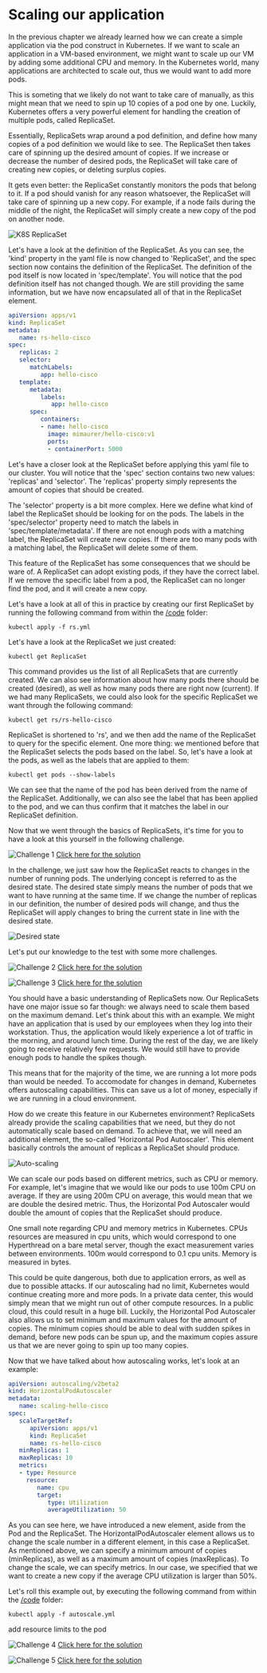 # Scaling our application

In the previous chapter we already learned how we can create a simple application via the pod construct in Kubernetes. If we want to scale an application in a VM-based environment, we might want to scale up our VM by adding some additional CPU and memory. In the Kubernetes world, many applications are architected to scale out, thus we would want to add more pods.

This is someting that we likely do not want to take care of manually, as this might mean that we need to spin up 10 copies of a pod one by one. Luckily, Kubernetes offers a very powerful element for handling the creation of multiple pods, called ReplicaSet.

Essentially, ReplicaSets wrap around a pod definition, and define how many copies of a pod definition we would like to see. The ReplicaSet then takes care of spinning up the desired amount of copies. If we increase or decrease the number of desired pods, the ReplicaSet will take care of creating new copies, or deleting surplus copies.

It gets even better: the ReplicaSet constantly monitors the pods that belong to it. If a pod should vanish for any reason whatsoever, the ReplicaSet will take care of spinning up a new copy. For example, if a node fails during the middle of the night, the ReplicaSet will simply create a new copy of the pod on another node.

![K8S ReplicaSet](img/replicaset.png?raw=true "K8S ReplicaSet")

Let's have a look at the definition of the ReplicaSet. As you can see, the 'kind' property in the yaml file is now changed to 'ReplicaSet', and the spec section now contains the definition of the ReplicaSet. The definition of the pod itself is now located in 'spec/template'. You will notice that the pod definition itself has not changed though. We are still providing the same information, but we have now encapsulated all of that in the ReplicaSet element.

```yaml
apiVersion: apps/v1
kind: ReplicaSet
metadata:
   name: rs-hello-cisco
spec:
   replicas: 2
   selector:
      matchLabels:
         app: hello-cisco
   template:
      metadata:
         labels:
            app: hello-cisco
      spec:
         containers:
         - name: hello-cisco
           image: mimaurer/hello-cisco:v1
           ports:
           - containerPort: 5000
```

Let's have a closer look at the ReplicaSet before applying this yaml file to our cluster. You will notice that the 'spec' section contains two new values: 'replicas' and 'selector'. The 'replicas' property simply represents the amount of copies that should be created.

The 'selector' property is a bit more complex. Here we define what kind of label the ReplicaSet should be looking for on the pods. The labels in the 'spec/selector' property need to match the labels in 'spec/template/metadata'. If there are not enough pods with a matching label, the ReplicaSet will create new copies. If there are too many pods with a matching label, the ReplicaSet will delete some of them.

This feature of the ReplicaSet has some consequences that we should be ware of. A ReplicaSet can adopt existing pods, if they have the correct label. If we remove the specific label from a pod, the ReplicaSet can no longer find the pod, and it will create a new copy.

Let's have a look at all of this in practice by creating our first ReplicaSet by running the following command from within the [/code](code/ "/code") folder:

```
kubectl apply -f rs.yml
```

Let's have a look at the ReplicaSet we just created:

```
kubectl get ReplicaSet
```

This command provides us the list of all ReplicaSets that are currently created. We can also see information about how many pods there should be created (desired), as well as how many pods there are right now (current). If we had many ReplicaSets, we could also look for the specific ReplicaSet we want through the following command:

```
kubectl get rs/rs-hello-cisco
```

ReplicaSet is shortened to 'rs', and we then add the name of the ReplicaSet to query for the specific element. One more thing: we mentioned before that the ReplicaSet selects the pods based on the label. So, let's have a look at the pods, as well as the labels that are applied to them:

```
kubectl get pods --show-labels
```

We can see that the name of the pod has been derived from the name of the ReplicaSet. Additionally, we can also see the label that has been applied to the pod, and we can thus confirm that it matches the label in our ReplicaSet definition.

Now that we went through the basics of ReplicaSets, it's time for you to have a look at this yourself in the following challenge.

![Challenge 1](img/challenge1.png?raw=true "Challenge 1")
[Click here for the solution](./solutions/challenge1 "Click here for the solution")

In the challenge, we just saw how the ReplicaSet reacts to changes in the number of running pods. The underlying concept is referred to as the desired state. The desired state simply means the number of pods that we want to have running at the same time. If we change the number of replicas in our definition, the number of desired pods will change, and thus the ReplicaSet will apply changes to bring the current state in line with the desired state.

![Desired state](img/desired_state.png?raw=true "Desired state")

Let's put our knowledge to the test with some more challenges.

![Challenge 2](img/challenge2.png?raw=true "Challenge 2")
[Click here for the solution](./solutions/challenge2 "Click here for the solution")

![Challenge 3](img/challenge3.png?raw=true "Challenge 3")
[Click here for the solution](./solutions/challenge3 "Click here for the solution")

You should have a basic understanding of ReplicaSets now. Our ReplicaSets have one major issue so far though: we always need to scale them based on the maximum demand. Let's think about this with an example. We might have an application that is used by our employees when they log into their workstation. Thus, the application would likely experience a lot of traffic in the morning, and around lunch time. During the rest of the day, we are likely going to receive relatively few requests. We would still have to provide enough pods to handle the spikes though.

This means that for the majority of the time, we are running a lot more pods than would be needed. To accomodate for changes in demand, Kubernetes offers autoscaling capabilities. This can save us a lot of money, especially if we are running in a cloud environment.

How do we create this feature in our Kubernetes environment? ReplicaSets already provide the scaling capabilities that we need, but they do not automatically scale based on demand. To achieve that, we will need an additional element, the so-called 'Horizontal Pod Autoscaler'. This element basically controls the amount of replicas a ReplicaSet should produce.

![Auto-scaling](img/autoscaler.png?raw=true "Auto-scaling")

We can scale our pods based on different metrics, such as CPU or memory. For example, let's imagine that we would like our pods to use 100m CPU on average. If they are using 200m CPU on average, this would mean that we are double the desired metric. Thus, the Horizontal Pod Autoscaler would double the amount of copies that the ReplicaSet should produce.

One small note regarding CPU and memory metrics in Kubernetes. CPUs resources are measured in cpu units, which would correspond to one Hyperthread on a bare metal server, though the exact measurement varies between environments. 100m would correspond to 0.1 cpu units. Memory is measured in bytes.

This could be quite dangerous, both due to application errors, as well as due to possible attacks. If our autoscaling had no limit, Kubernetes would continue creating more and more pods. In a private data center, this would simply mean that we might run out of other compute resources. In a public cloud, this could result in a huge bill. Luckily, the Horizontal Pod Autoscaler also allows us to set minimum and maximum values for the amount of copies. The minimum copies should be able to deal with sudden spikes in demand, before new pods can be spun up, and the maximum copies assure us that we are never going to spin up too many copies.

Now that we have talked about how autoscaling works, let's look at an example:

```yaml
apiVersion: autoscaling/v2beta2
kind: HorizontalPodAutoscaler
metadata:
   name: scaling-hello-cisco
spec:
   scaleTargetRef:
      apiVersion: apps/v1
      kind: ReplicaSet
      name: rs-hello-cisco
   minReplicas: 1
   maxReplicas: 10
   metrics:
   - type: Resource
     resource:
        name: cpu
        target:
           type: Utilization
           averageUtilization: 50
```

As you can see here, we have introduced a new element, aside from the Pod and the ReplicaSet. The HorizontalPodAutoscaler element allows us to change the scale number in a different element, in this case a ReplicaSet. As mentioned above, we can specify a minimum amount of copies (minReplicas), as well as a maximum amount of copies (maxReplicas). To change the scale, we can specify metrics. In our case, we specified that we want to create a new copy if the average CPU utilization is larger than 50%.

Let's roll this example out, by executing the following command from within the [/code](code/ "/code") folder:

```
kubectl apply -f autoscale.yml
```







add resource limits to the pod

![Challenge 4](img/challenge4.png?raw=true "Challenge 4")
[Click here for the solution](./solutions/challenge4 "Click here for the solution")

![Challenge 5](img/challenge5.png?raw=true "Challenge 5")
[Click here for the solution](./solutions/challenge5 "Click here for the solution")
